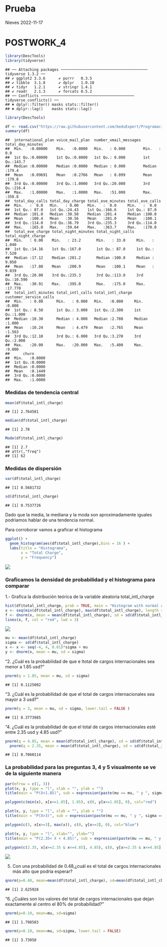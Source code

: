 Prueba
================
Nieves
2022-11-17

# POSTWORK_4

``` r
library(DescTools)
library(tidyverse)
```

    ## ── Attaching packages ─────────────────────────────────────── tidyverse 1.3.2 ──
    ## ✔ ggplot2 3.3.6      ✔ purrr   0.3.5 
    ## ✔ tibble  3.1.8      ✔ dplyr   1.0.10
    ## ✔ tidyr   1.2.1      ✔ stringr 1.4.1 
    ## ✔ readr   2.1.3      ✔ forcats 0.5.2 
    ## ── Conflicts ────────────────────────────────────────── tidyverse_conflicts() ──
    ## ✖ dplyr::filter() masks stats::filter()
    ## ✖ dplyr::lag()    masks stats::lag()

``` r
library(DescTools)
```

``` r
df <- read.csv("https://raw.githubusercontent.com/beduExpert/Programacion-R-Santander-2022/main/Sesion-03/Data/telecom_service.csv")
summary(df)
```

    ##  international_plan voice_mail_plan  number_vmail_messages total_day_minutes
    ##  Min.   :0.00000    Min.   :0.0000   Min.   : 0.000        Min.   :  0.0    
    ##  1st Qu.:0.00000    1st Qu.:0.0000   1st Qu.: 0.000        1st Qu.:143.7    
    ##  Median :0.00000    Median :0.0000   Median : 0.000        Median :179.4    
    ##  Mean   :0.09691    Mean   :0.2766   Mean   : 8.099        Mean   :179.8    
    ##  3rd Qu.:0.00000    3rd Qu.:1.0000   3rd Qu.:20.000        3rd Qu.:216.4    
    ##  Max.   :1.00000    Max.   :1.0000   Max.   :51.000        Max.   :350.8    
    ##  total_day_calls total_day_charge total_eve_minutes total_eve_calls
    ##  Min.   :  0.0   Min.   : 0.00    Min.   :  0.0     Min.   :  0.0  
    ##  1st Qu.: 87.0   1st Qu.:24.43    1st Qu.:166.6     1st Qu.: 87.0  
    ##  Median :101.0   Median :30.50    Median :201.4     Median :100.0  
    ##  Mean   :100.4   Mean   :30.56    Mean   :201.0     Mean   :100.1  
    ##  3rd Qu.:114.0   3rd Qu.:36.79    3rd Qu.:235.3     3rd Qu.:114.0  
    ##  Max.   :165.0   Max.   :59.64    Max.   :363.7     Max.   :170.0  
    ##  total_eve_charge total_night_minutes total_night_calls total_night_charge
    ##  Min.   : 0.00    Min.   : 23.2       Min.   : 33.0     Min.   : 1.040    
    ##  1st Qu.:14.16    1st Qu.:167.0       1st Qu.: 87.0     1st Qu.: 7.520    
    ##  Median :17.12    Median :201.2       Median :100.0     Median : 9.050    
    ##  Mean   :17.08    Mean   :200.9       Mean   :100.1     Mean   : 9.039    
    ##  3rd Qu.:20.00    3rd Qu.:235.3       3rd Qu.:113.0     3rd Qu.:10.590    
    ##  Max.   :30.91    Max.   :395.0       Max.   :175.0     Max.   :17.770    
    ##  total_intl_minutes total_intl_calls total_intl_charge customer_service_calls
    ##  Min.   : 0.00      Min.   : 0.000   Min.   :0.000     Min.   :0.000         
    ##  1st Qu.: 8.50      1st Qu.: 3.000   1st Qu.:2.300     1st Qu.:1.000         
    ##  Median :10.30      Median : 4.000   Median :2.780     Median :1.000         
    ##  Mean   :10.24      Mean   : 4.479   Mean   :2.765     Mean   :1.563         
    ##  3rd Qu.:12.10      3rd Qu.: 6.000   3rd Qu.:3.270     3rd Qu.:2.000         
    ##  Max.   :20.00      Max.   :20.000   Max.   :5.400     Max.   :9.000         
    ##      churn       
    ##  Min.   :0.0000  
    ##  1st Qu.:0.0000  
    ##  Median :0.0000  
    ##  Mean   :0.1449  
    ##  3rd Qu.:0.0000  
    ##  Max.   :1.0000

### Medidas de tendencia central

``` r
mean(df$total_intl_charge)
```

    ## [1] 2.764581

``` r
median(df$total_intl_charge)
```

    ## [1] 2.78

``` r
Mode(df$total_intl_charge)
```

    ## [1] 2.7
    ## attr(,"freq")
    ## [1] 62

### Medidas de dispersión

``` r
var(df$total_intl_charge)
```

    ## [1] 0.5681732

``` r
sd(df$total_intl_charge)
```

    ## [1] 0.7537726

Dado que la media, la mediana y la moda son aproximadamente iguales
podriamos hablar de una tendencia normal.

Para corroborar vamos a graficar el histograma

``` r
ggplot() +
  geom_histogram(aes(df$total_intl_charge),bins = 16 ) + 
  labs(title = "Histograma", 
       x = "Total Charge",
       y = "Frequency") 
```

![](prueba_files/figure-gfm/unnamed-chunk-5-1.png)<!-- -->

### Graficamos la densidad de probabilidad y el histograma para comparar

1.- Grafica la distribución teórica de la variable aleatoria
total_intl_charge

``` r
hist(df$total_intl_charge, prob = TRUE, main = "Histogram with normal curve", , xlab = "Total charge")
x <- seq(min(df$total_intl_charge), max(df$total_intl_charge), length = 60)
f <- dnorm(x, mean = mean(df$total_intl_charge), sd = sd(df$total_intl_charge))
lines(x, f, col = "red", lwd = 3)
```

![](prueba_files/figure-gfm/unnamed-chunk-6-1.png)<!-- -->

``` r
mu <- mean(df$total_intl_charge)
sigma <- sd(df$total_intl_charge)
x <- x <- seq(-4, 4, 0.01)*sigma + mu 
y <- dnorm(x, mean = mu, sd = sigma) 
```

“2. ¿Cuál es la probabilidad de que e ltotal de cargos internacionales
sea menor a 1.85 usd?”

``` r
pnorm(q = 1.85, mean = mu, sd = sigma)
```

    ## [1] 0.1125002

“3. ¿Cuál es la probabilidad de que el total de cargos internacionales
sea mayor a 3 usd?”

``` r
pnorm(q = 3, mean = mu, sd = sigma, lower.tail = FALSE )
```

    ## [1] 0.3773985

“4. ¿Cuál es la probabilidad de que el total de cargos internacionales
esté entre 2.35 usd y 4.85 usd?”

``` r
pnorm(q = 4.85, mean = mean(df$total_intl_charge), sd = sd(df$total_intl_charge))-
  pnorm(q = 2.35, mean = mean(df$total_intl_charge), sd = sd(df$total_intl_charge))
```

    ## [1] 0.7060114

### La probabilidad para las preguntas 3, 4 y 5 visualmente se ve de la siguiente manera

``` r
par(mfrow = c(1, 3))
plot(x, y, type = "l", xlab = "", ylab = "")
title(main = "P(X<1.85)", sub = expression(paste(mu == mu, " y ", sigma == sigma)))

polygon(c(min(x), x[x<=1.85], 1.85), c(0, y[x<=1.85], 0), col="red")

plot(x, y, type = "l", xlab = "", ylab = "")
title(main = "P(X>3)", sub = expression(paste(mu == mu, " y ", sigma == sigma)))

polygon(c(3, x[x>=3], max(x)), c(0, y[x>=3], 0), col="blue")

plot(x, y, type = "l", xlab="", ylab="")
title(main = "P(2.35< X < 4.85)", sub = expression(paste(mu == mu, " y ", sigma == sigma)))

polygon(c(2.35, x[x>=2.35 & x<=4.85], 4.85), c(0, y[x>=2.35 & x<=4.85], 0), col="green")
```

![](prueba_files/figure-gfm/unnamed-chunk-11-1.png)<!-- -->

5.  Con una probabilidad de 0.48,¿cuál es el total de cargos
    internacionales más alto que podría esperar?

``` r
qnorm(p=0.48, mean=mean(df$total_intl_charge), sd=mean(df$total_intl_charge))
```

    ## [1] 2.625928

“6. ¿Cuáles son los valores del total de cargos internacionales que
dejan exactamente al centro el 80% de probabilidad?”

``` r
qnorm(p=0.10, mean=mu, sd=sigma)
```

    ## [1] 1.798583

``` r
qnorm(p=0.10, mean=mu, sd=sigma, lower.tail = FALSE)
```

    ## [1] 3.73058
